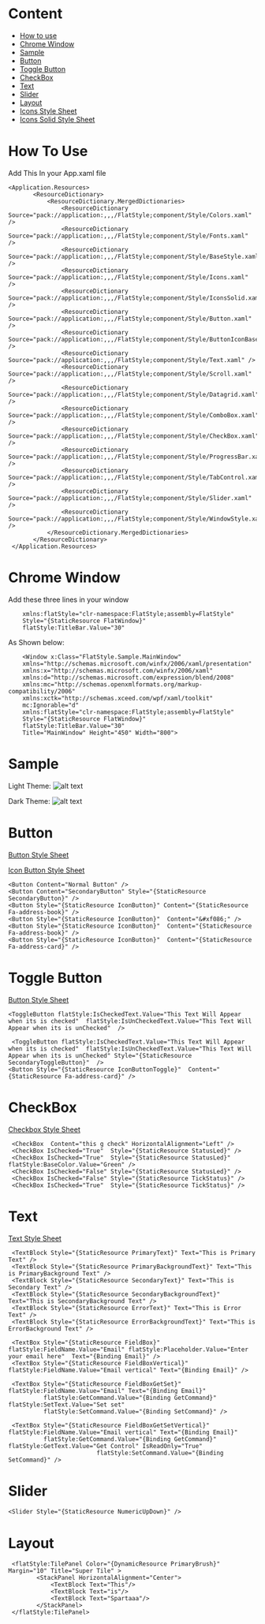 # Content
+ [How to use](https://github.com/Touseefelahi/WpfFlatStyle#How-To-Use)
+ [Chrome Window](https://github.com/Touseefelahi/WpfFlatStyle#Chrome-Window)
+ [Sample](https://github.com/Touseefelahi/WpfFlatStyle#Sample)
+ [Button](https://github.com/Touseefelahi/WpfFlatStyle#button)
+ [Toggle Button](https://github.com/Touseefelahi/WpfFlatStyle#Toggle-button)
+ [CheckBox](https://github.com/Touseefelahi/WpfFlatStyle#checkbox)
+ [Text](https://github.com/Touseefelahi/WpfFlatStyle#text)
+ [Slider](https://github.com/Touseefelahi/WpfFlatStyle#slider)
+ [Layout](https://github.com/Touseefelahi/WpfFlatStyle#layout)
+ [Icons Style Sheet](https://github.com/Touseefelahi/WpfFlatStyle/blob/master/Style/Icons.xaml#StyleSheet)
+ [Icons Solid Style Sheet](https://github.com/Touseefelahi/WpfFlatStyle/blob/master/Style/IconsSolid.xaml#StyleSheet)

# How To Use
Add This In your App.xaml file

    <Application.Resources>
           <ResourceDictionary>
               <ResourceDictionary.MergedDictionaries>
                   <ResourceDictionary Source="pack://application:,,,/FlatStyle;component/Style/Colors.xaml" />
                   <ResourceDictionary Source="pack://application:,,,/FlatStyle;component/Style/Fonts.xaml" />
                   <ResourceDictionary Source="pack://application:,,,/FlatStyle;component/Style/BaseStyle.xaml" />
                   <ResourceDictionary Source="pack://application:,,,/FlatStyle;component/Style/Icons.xaml" />                
                   <ResourceDictionary Source="pack://application:,,,/FlatStyle;component/Style/IconsSolid.xaml" />
                   <ResourceDictionary Source="pack://application:,,,/FlatStyle;component/Style/Button.xaml" />
                   <ResourceDictionary Source="pack://application:,,,/FlatStyle;component/Style/ButtonIconBased.xaml" />
                   <ResourceDictionary Source="pack://application:,,,/FlatStyle;component/Style/Text.xaml" />
                   <ResourceDictionary Source="pack://application:,,,/FlatStyle;component/Style/Scroll.xaml" />
                   <ResourceDictionary Source="pack://application:,,,/FlatStyle;component/Style/Datagrid.xaml" />
                   <ResourceDictionary Source="pack://application:,,,/FlatStyle;component/Style/ComboBox.xaml" />
                   <ResourceDictionary Source="pack://application:,,,/FlatStyle;component/Style/CheckBox.xaml" />                
                   <ResourceDictionary Source="pack://application:,,,/FlatStyle;component/Style/ProgressBar.xaml" />  
                   <ResourceDictionary Source="pack://application:,,,/FlatStyle;component/Style/TabControl.xaml" />                   
                   <ResourceDictionary Source="pack://application:,,,/FlatStyle;component/Style/Slider.xaml" />
                   <ResourceDictionary Source="pack://application:,,,/FlatStyle;component/Style/WindowStyle.xaml" />
               </ResourceDictionary.MergedDictionaries>
           </ResourceDictionary>
     </Application.Resources>


# Chrome Window
 Add  these three lines in your window
 
        xmlns:flatStyle="clr-namespace:FlatStyle;assembly=FlatStyle"           
        Style="{StaticResource FlatWindow}"
        flatStyle:TitleBar.Value="30"
 As Shown below:
 
        <Window x:Class="FlatStyle.Sample.MainWindow"      
        xmlns="http://schemas.microsoft.com/winfx/2006/xaml/presentation"        
        xmlns:x="http://schemas.microsoft.com/winfx/2006/xaml"        
        xmlns:d="http://schemas.microsoft.com/expression/blend/2008"        
        xmlns:mc="http://schemas.openxmlformats.org/markup-compatibility/2006"        
        xmlns:xctk="http://schemas.xceed.com/wpf/xaml/toolkit"        
        mc:Ignorable="d" 
        xmlns:flatStyle="clr-namespace:FlatStyle;assembly=FlatStyle"   
        Style="{StaticResource FlatWindow}"
        flatStyle:TitleBar.Value="30"
        Title="MainWindow" Height="450" Width="800">
        
# Sample
 
 Light Theme: 
![alt text](https://github.com/Touseefelahi/WpfFlatStyle/blob/master/BlueLightTheme.png " Light Theme")
 
Dark Theme: 
![alt text](https://github.com/Touseefelahi/WpfFlatStyle/blob/master/BlueDarkTheme.png " Dark Theme")

# Button
[Button Style Sheet](https://github.com/Touseefelahi/WpfFlatStyle/blob/master/Style/Button.xaml#StyleSheet)

[Icon Button Style Sheet](https://github.com/Touseefelahi/WpfFlatStyle/blob/master/Style/ButtonIconBased.xaml#StyleSheet)   
        
    <Button Content="Normal Button" />
    <Button Content="SecondaryButton" Style="{StaticResource SecondaryButton}" />
    <Button Style="{StaticResource IconButton}" Content="{StaticResource Fa-address-book}" />
    <Button Style="{StaticResource IconButton}"  Content="&#xf086;" />
    <Button Style="{StaticResource IconButton}"  Content="{StaticResource Fa-address-book}" />
    <Button Style="{StaticResource IconButton}"  Content="{StaticResource Fa-address-card}" />  
   
# Toggle Button
[Button Style Sheet](https://github.com/Touseefelahi/WpfFlatStyle/blob/master/Style/Button.xaml#StyleSheet)


    <ToggleButton flatStyle:IsCheckedText.Value="This Text Will Appear when its is checked"  flatStyle:IsUnCheckedText.Value="This Text Will Appear when its is unChecked"  />
    
     <ToggleButton flatStyle:IsCheckedText.Value="This Text Will Appear when its is checked"  flatStyle:IsUnCheckedText.Value="This Text Will Appear when its is unChecked" Style="{StaticResource SecondaryToggleButton}"  />
    <Button Style="{StaticResource IconButtonToggle}"  Content="{StaticResource Fa-address-card}" />              
 

# CheckBox
[Checkbox Style Sheet](https://github.com/Touseefelahi/WpfFlatStyle/blob/master/Style/CheckBox.xaml#StyleSheet)

     <CheckBox  Content="this g check" HorizontalAlignment="Left" />
     <CheckBox IsChecked="True"  Style="{StaticResource StatusLed}" />
     <CheckBox IsChecked="True"  Style="{StaticResource StatusLed}" flatStyle:BaseColor.Value="Green" />
     <CheckBox IsChecked="False" Style="{StaticResource StatusLed}" />
     <CheckBox IsChecked="False" Style="{StaticResource TickStatus}" />
     <CheckBox IsChecked="True"  Style="{StaticResource TickStatus}" />

# Text
[Text Style Sheet](https://github.com/Touseefelahi/WpfFlatStyle/blob/master/Style/Text.xaml#StyleSheet)

     <TextBlock Style="{StaticResource PrimaryText}" Text="This is Primary Text" />
     <TextBlock Style="{StaticResource PrimaryBackgroundText}" Text="This is PrimaryBackground Text" />
     <TextBlock Style="{StaticResource SecondaryText}" Text="This is Secondary Text" />
     <TextBlock Style="{StaticResource SecondaryBackgroundText}" Text="This is SecondaryBackground Text" />
     <TextBlock Style="{StaticResource ErrorText}" Text="This is Error Text" />
     <TextBlock Style="{StaticResource ErrorBackgroundText}" Text="This is ErrorBackground Text" />
    
     <TextBox Style="{StaticResource FieldBox}" flatStyle:FieldName.Value="Email" flatStyle:Placeholder.Value="Enter your email here"  Text="{Binding Email}" />
     <TextBox Style="{StaticResource FieldBoxVertical}" flatStyle:FieldName.Value="Email vertical" Text="{Binding Email}" />

     <TextBox Style="{StaticResource FieldBoxGetSet}" flatStyle:FieldName.Value="Email" Text="{Binding Email}"
              flatStyle:GetCommand.Value="{Binding GetCommand}" flatStyle:SetText.Value="Set set"
              flatStyle:SetCommand.Value="{Binding SetCommand}" />

     <TextBox Style="{StaticResource FieldBoxGetSetVertical}" flatStyle:FieldName.Value="Email vertical" Text="{Binding Email}"
              flatStyle:GetCommand.Value="{Binding GetCommand}" flatStyle:GetText.Value="Get Control" IsReadOnly="True"
                             flatStyle:SetCommand.Value="{Binding SetCommand}" />


# Slider
    <Slider Style="{StaticResource NumericUpDown}" />

# Layout
     <flatStyle:TilePanel Color="{DynamicResource PrimaryBrush}" Margin="10" Title="Super Tile" >
            <StackPanel HorizontalAlignment="Center">
                <TextBlock Text="This"/>
                <TextBlock Text="is"/>
                <TextBlock Text="Spartaaa"/>
            </StackPanel>
     </flatStyle:TilePanel>
